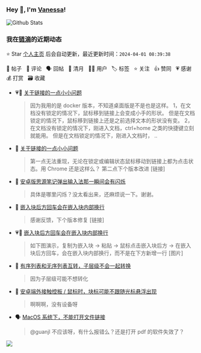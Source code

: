 ### Hey 👋, I'm [Vanessa](http://vanessa.b3log.org/)!

![Github Stats](https://github-readme-stats.vercel.app/api?username=Vanessa219&show_icons=true)

<!--events start -->

### 我在[链滴](https://ld246.com)的近期动态

⭐️ Star [个人主页](https://github.com/Vanessa219/Vanessa219) 后会自动更新，最近更新时间：`2024-04-01 08:39:38`

📝 帖子 &nbsp; 💬 评论 &nbsp; 🗣 回帖 &nbsp; 🌙 清月 &nbsp; 👨‍💻 用户 &nbsp; 🏷️ 标签 &nbsp; ⭐️ 关注 &nbsp; 👍 赞同 &nbsp; 💗 感谢 &nbsp; 💰 打赏 &nbsp; 🗃 收藏

* 💗📝 [关于链接的一点小小问题](https://ld246.com/article/1711677218305)

  > 因为我用的是 docker 版本，不知道桌面版是不是也是这样。 1，在文档没有锁定的情况下，鼠标移到链接上会变成小手的形状。 但是在文档锁定的情况下，鼠标移到链接上还是之前选择文本的形状没有变。 2，在文档没有锁定的情况下，刚进入文档，ctrl+home 之类的快捷键立刻就能用。 但是在文档锁定的情况下，刚进入文档时， ..
* 💬 [关于链接的一点小小问题](https://ld246.com/article/1711677218305/comment/1711856591844#comments)

  > 第一点无法重现，无论在锁定或编辑状态鼠标移动到链接上都为点击状态。用 Chrome 还是这样么？ 第二点下个版本改进 [链接]
* 💬 [安卓版思源笔记弹出输入法那一瞬间会有闪烁](https://ld246.com/article/1711678587706/comment/1711855044536#comments)

  > 具体是哪里闪烁？没太看出来，还麻烦说一下。谢谢。
* 💬 [嵌入块后方回车会在嵌入块内部换行](https://ld246.com/article/1711762488275/comment/1711854907903#comments)

  > 感谢反馈，下个版本修复 [链接]
* 💗📝 [嵌入块后方回车会在嵌入块内部换行](https://ld246.com/article/1711762488275)

  > 如下图演示，复制为嵌入块 → 粘贴 → 鼠标点击嵌入块后方 → 在嵌入块后方回车，会在嵌入块内部换行，而不是在下方新增一行 [图片]
* 💬 [有序列表和无序列表互转，子层级不会一起转换](https://ld246.com/article/1711814033647/comment/1711852595283#comments)

  > 因为子层级可能不想转化
* 💬 [安卓端外接触控板 / 鼠标时，块标可能不跟随光标悬浮出现](https://ld246.com/article/1711816754879/comment/1711852504328#comments)

  > 啊啊啊，没有设备呀
* 🗣 [MacOS 系统下，不能打开文件链接](https://ld246.com/article/1711614703089/comment/1711621446422#comments)

  > @guanjl 不应该呀，有什么报错么？还是打开 pdf 的软件失效了？


<!--events end -->

<a title="Hits" target="_blank" href="https://github.com/Vanessa219/Vanessa219"><img src="https://hits.b3log.org/Vanessa219/Vanessa219.svg"></a>
